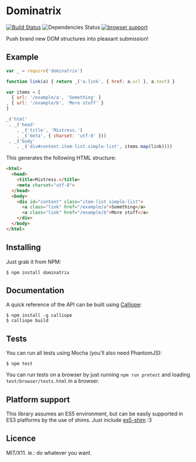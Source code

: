 Dominatrix
==========

[![Build Status](https://travis-ci.org/killdream/dominatrix.png)](https://travis-ci.org/killdream/dominatrix)  ![Dependencies Status](https://david-dm.org/killdream/dominatrix.png)
[![browser support](http://ci.testling.com/killdream/dominatrix.png)](http://ci.testling.com/killdream/dominatrix)


Push brand new DOM structures into pleasant submission!


## Example

```js
var _ = require('dominatrix')

function link(a) { return _('a.link', { href: a.url }, a.text) }

var items = [
  { url: '/example/a', 'Something' }
, { url: '/example/b', 'More stuff' }
]

_('html'
 , _('head'
    , _('title', 'Mistress.')
    , _('meta', { charset: 'utf-8' }))
 , _('body'
    , _('div#content.item-list.simple-list', items.map(link))))
```

This generates the following HTML structure:

```html
<html>
  <head>
    <title>Mistress.</title>
    <meta charset="utf-8">
  </head>
  <body>
    <div id="content" class="item-list simple-list">
      <a class="link" href="/example/a">Something</a>
      <a class="link" href="/example/b">More stuff</a>
    </div>
  </body>
</html>
```


## Installing

Just grab it from NPM:

    $ npm install dominatrix


## Documentation

A quick reference of the API can be built using [Calliope][]:

    $ npm install -g calliope
    $ calliope build


## Tests

You can run all tests using Mocha (you'll also need PhantomJS):

    $ npm test
    
You can run tests on a browser by just running `npm run pretest` and loading
`test/browser/tests.html` in a browser.


## Platform support

This library assumes an ES5 environment, but can be easily supported in ES3
platforms by the use of shims. Just include [es5-shim][] :3


## Licence

MIT/X11. ie.: do whatever you want.

[Calliope]: https://github.com/killdream/calliope
[es5-shim]: https://github.com/kriskowal/es5-shim
